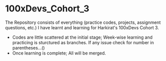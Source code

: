 # 100xDevs_Cohort_3
The Repository consists of everything (practice codes, projects, assignment questions, etc.) I have learnt and learning for Harkirat's 100xDevs Cohort 3.
+ Codes are little scattered at the initial stage; Week-wise learning and practicing is sturctured as branches. If any issue check for number in parentheses...()
+ Once learning is complete; All will be merged.
